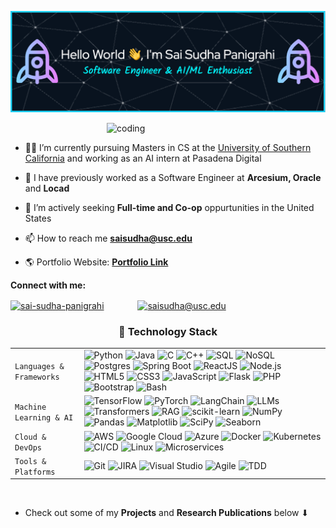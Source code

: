 ![Header](./github-header-image-ssp.png)
<!--
<h2 align="center">Hello World 👋, I'm Sai Sudha Panigrahi</h2>
<h3 align="center">An Experienced Full-Stack Software Engineer & AI/ML Enthusiast</h3>
-->
<img align="right" alt="coding" width="350" src="https://cdn.dribbble.com/users/1364029/screenshots/16093268/media/68e82a7fb4904614a9066d6b540c14b2.gif">

</br>

- 👨‍💻 I’m currently pursuing Masters in CS at the [University of Southern California](https://www.usc.edu/) and working as an AI intern at Pasadena Digital

- 💼 I have previously worked as a Software Engineer at **Arcesium, Oracle** and **Locad** 

- 🔭 I’m actively seeking **Full-time and Co-op** oppurtunities in the United States
  
- 📫 How to reach me **saisudha@usc.edu**

- 🌎 Portfolio Website: **[Portfolio Link](https://saisudhapanigrahi.netlify.app/)**


<h4 align="left" style="display: inline;">Connect with me:</h4> <p align="left">
<a href="https://linkedin.com/in/sai-sudha-panigrahi" target="blank" style="margin-right: 50px;"><img align="center" src="https://upload.wikimedia.org/wikipedia/commons/8/81/LinkedIn_icon.svg" height="40" width="40" alt="sai-sudha-panigrahi" /></a>
<a href="mailto:saisudha@usc.edu" target="blank"><img align="center" src="https://upload.wikimedia.org/wikipedia/commons/7/7e/Gmail_icon_%282020%29.svg" height="30" width="40" alt="saisudha@usc.edu" /></a>
</p>


<h3 align="center">🚀 Technology Stack</h3>

|               |           |
|       ---     |    ---    |
| `Languages & Frameworks`   | ![Python](https://img.shields.io/badge/python-3670A0?style=for-the-badge&logo=python&logoColor=ffdd54) ![Java](https://img.shields.io/badge/-java-%23ED8B00?style=for-the-badge&logo=Java&logoColor=white) ![C](https://img.shields.io/badge/C-%23276DC3.svg?style=for-the-badge&logo=c&logoColor=white) ![C++](https://img.shields.io/badge/-C++-034D9A?style=for-the-badge&logo=c%2B%2B) ![SQL](https://img.shields.io/badge/SQL-4479A1?style=for-the-badge&logo=mysql&logoColor=white) ![NoSQL](https://img.shields.io/badge/NoSQL-005571?style=for-the-badge&logo=mongodb&logoColor=white) ![Postgres](https://img.shields.io/badge/postgres-%23316192.svg?style=for-the-badge&logo=postgresql&logoColor=white) ![Spring Boot](https://img.shields.io/badge/Spring_Boot-6DB33F?style=for-the-badge&logo=spring&logoColor=white) ![ReactJS](https://img.shields.io/badge/-ReactJS-61DAFB?style=for-the-badge&logo=react&logoColor=white) ![Node.js](https://img.shields.io/badge/node.js-6DA55F?style=for-the-badge&logo=node.js&logoColor=white) ![HTML5](https://img.shields.io/badge/-HTML5-CC2400?style=for-the-badge&logo=html5&logoColor=white) ![CSS3](https://img.shields.io/badge/-CSS3-E24800?style=for-the-badge&logo=css3) ![JavaScript](https://img.shields.io/badge/-JavaScript-FE7601?style=for-the-badge&logo=javascript) ![Flask](https://img.shields.io/badge/flask-%23000.svg?style=for-the-badge&logo=flask&logoColor=white) ![PHP](https://img.shields.io/badge/-PHP-777BB4?style=for-the-badge&logo=php&logoColor=white) ![Bootstrap](https://img.shields.io/badge/bootstrap-FE9A00?style=for-the-badge&logo=bootstrap&logoColor=white) ![Bash](https://img.shields.io/badge/Bash-121011?style=for-the-badge&logo=gnubash&logoColor=white) |
| `Machine Learning & AI` | ![TensorFlow](https://img.shields.io/badge/TensorFlow-%23FF6F00.svg?style=for-the-badge&logo=TensorFlow&logoColor=white) ![PyTorch](https://img.shields.io/badge/PyTorch-%23EE4C2C.svg?style=for-the-badge&logo=PyTorch&logoColor=white) ![LangChain](https://img.shields.io/badge/LangChain-000000?style=for-the-badge&logo=chainlink&logoColor=white) ![LLMs](https://img.shields.io/badge/LLMs-%23007ACC.svg?style=for-the-badge&logo=openai&logoColor=white) ![Transformers](https://img.shields.io/badge/Transformers-F5C518?style=for-the-badge&logo=huggingface&logoColor=white) ![RAG](https://img.shields.io/badge/RAG-1E90FF?style=for-the-badge&logo=databricks&logoColor=white) ![scikit-learn](https://img.shields.io/badge/scikit--learn-%23F7931E.svg?style=for-the-badge&logo=scikit-learn&logoColor=white) ![NumPy](https://img.shields.io/badge/numpy-%23013243.svg?style=for-the-badge&logo=numpy&logoColor=white) ![Pandas](https://img.shields.io/badge/pandas-%23150458.svg?style=for-the-badge&logo=pandas&logoColor=white) ![Matplotlib](https://img.shields.io/badge/Matplotlib-%233F4F75.svg?style=for-the-badge&logo=plotly&logoColor=white) ![SciPy](https://img.shields.io/badge/SciPy-%230C55A5.svg?style=for-the-badge&logo=scipy&logoColor=white) ![Seaborn](https://img.shields.io/badge/Seaborn-%230C55A5.svg?style=for-the-badge&logo=scipy&logoColor=white) |
| `Cloud & DevOps`       | ![AWS](https://img.shields.io/badge/AWS-%23FF9900.svg?style=for-the-badge&logo=amazon-aws&logoColor=white) ![Google Cloud](https://img.shields.io/badge/GoogleCloud-%234285F4.svg?style=for-the-badge&logo=google-cloud&logoColor=white) ![Azure](https://img.shields.io/badge/Azure-0078D4?style=for-the-badge&logo=microsoft-azure&logoColor=white) ![Docker](https://img.shields.io/badge/Docker-2496ED?style=for-the-badge&logo=docker&logoColor=white) ![Kubernetes](https://img.shields.io/badge/Kubernetes-326CE5?style=for-the-badge&logo=kubernetes&logoColor=white) ![CI/CD](https://img.shields.io/badge/CI/CD-%23007ACC.svg?style=for-the-badge&logo=githubactions&logoColor=white) ![Linux](https://img.shields.io/badge/Linux-FCC624?style=for-the-badge&logo=linux&logoColor=black) ![Microservices](https://img.shields.io/badge/Microservices-6A5ACD?style=for-the-badge&logo=docker&logoColor=white) |
| `Tools & Platforms`       | ![Git](https://img.shields.io/badge/Git-682181?style=for-the-badge&logo=git&logoColor=white) ![JIRA](https://img.shields.io/badge/JIRA-0052CC?style=for-the-badge&logo=jira&logoColor=white) ![Visual Studio](https://img.shields.io/badge/Visual_Studio-5D1A60?style=for-the-badge&logo=visual%20studio&logoColor=white) ![Agile](https://img.shields.io/badge/Agile-0175C2?style=for-the-badge&logo=scrumalliance&logoColor=white) ![TDD](https://img.shields.io/badge/Test_Driven_Development-DC143C?style=for-the-badge&logo=testing-library&logoColor=white) |

</br>

- Check out some of my **Projects** and **Research Publications** below ⬇
